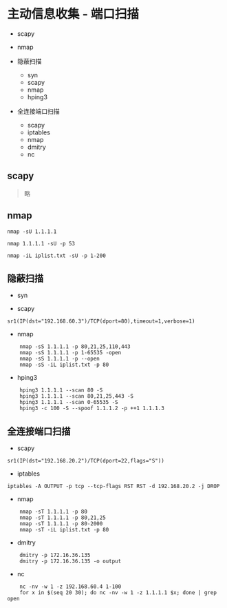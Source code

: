 

# 主动信息收集 - 端口扫描

* scapy

* nmap

* 隐蔽扫描
    - syn
    - scapy
    - nmap
    - hping3
    
* 全连接端口扫描
    - scapy
    - iptables
    - nmap
    - dmitry
    - nc

## scapy
> 略

## nmap
```sbtshell
nmap -sU 1.1.1.1

nmap 1.1.1.1 -sU -p 53

nmap -iL iplist.txt -sU -p 1-200
```

## 隐蔽扫描

* syn

* scapy
```sbtshell
sr1(IP(dst="192.168.60.3")/TCP(dport=80),timeout=1,verbose=1)
```

* nmap
```sbtshell
    nmap -sS 1.1.1.1 -p 80,21,25,110,443
    nmap -sS 1.1.1.1 -p 1-65535 -open
    nmap -sS 1.1.1.1 -p --open
    nmap -sS -iL iplist.txt -p 80
```

* hping3
```sbtshell
    hping3 1.1.1.1 --scan 80 -S 
    hping3 1.1.1.1 --scan 80,21,25,443 -S 
	hping3 1.1.1.1 --scan 0-65535 -S
	hping3 -c 100 -S --spoof 1.1.1.2 -p ++1 1.1.1.3 
```

## 全连接端口扫描
* scapy
```sbtshell
sr1(IP(dst="192.168.20.2")/TCP(dport=22,flags="S"))
```

* iptables
```sbtshell
iptables -A OUTPUT -p tcp --tcp-flags RST RST -d 192.168.20.2 -j DROP
```

* nmap
```sbtshell
    nmap -sT 1.1.1.1 -p 80
    nmap -sT 1.1.1.1 -p 80,21,25
    nmap -sT 1.1.1.1 -p 80-2000
    nmap -sT -iL iplist.txt -p 80
```

* dmitry
```sbtshell
    dmitry -p 172.16.36.135
    dmitry -p 172.16.36.135 -o output 
```

* nc
```sbtshell
    nc -nv -w 1 -z 192.168.60.4 1-100
    for x in $(seq 20 30); do nc -nv -w 1 -z 1.1.1.1 $x; done | grep open
```


